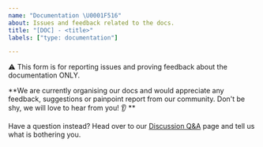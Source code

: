 ```yaml
---
name: "Documentation \U0001F516"
about: Issues and feedback related to the docs.
title: "[DOC] - <title>"
labels: ["type: documentation"]

---
```


:warning: This form is for reporting issues and proving feedback about the documentation ONLY.

**We are currently organising our docs and would appreciate any feedback, suggestions or painpoint report from our community.
Don't be shy, we will love to hear from you! 👂
**

Have a question instead? Head over to our [Discussion Q&A](https://github.com/Quansight/qhub/discussions/categories/q-a) page and tell us what is bothering you.
